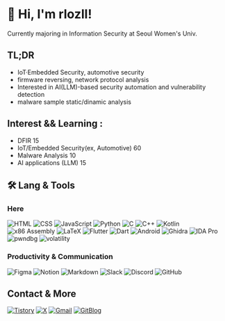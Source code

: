 # 🌿 Hi, I'm rlozll!

Currently majoring in Information Security at Seoul Women's Univ.


## TL;DR 

- IoT·Embedded Security, automotive security
- firmware reversing, network protocol analysis
- Interested in AI(LLM)-based security automation and vulnerability detection
- malware sample static/dinamic analysis


## Interest && Learning : 

- DFIR 15
- IoT/Embedded Security(ex, Automotive) 60
- Malware Analysis 10
- AI applications (LLM) 15


## 🛠️ Lang & Tools

### Here

![HTML](https://img.shields.io/badge/HTML-E34F26?style=flat-square&logo=html5&logoColor=white)
![CSS](https://img.shields.io/badge/CSS-1572B6?style=flat-square&logo=css3&logoColor=white)
![JavaScript](https://img.shields.io/badge/JavaScript-F7DF1E?style=flat-square&logo=javascript&logoColor=black)
![Python](https://img.shields.io/badge/Python-3776AB?style=flat-square&logo=python&logoColor=white)
![C](https://img.shields.io/badge/C-00599C?style=flat-square&logo=c&logoColor=white)
![C++](https://img.shields.io/badge/C++-00599C?style=flat-square&logo=cplusplus&logoColor=white)
![Kotlin](https://img.shields.io/badge/Kotlin-7F52FF?style=flat-square&logo=kotlin&logoColor=white)
![x86 Assembly](https://img.shields.io/badge/x86%20Assembly-525252?style=flat-square&logo=none&logoColor=white)
![LaTeX](https://img.shields.io/badge/LaTeX-008080?style=flat-square&logo=latex&logoColor=white)
![Flutter](https://img.shields.io/badge/Flutter-02569B?style=flat-square&logo=flutter&logoColor=white)
![Dart](https://img.shields.io/badge/Dart-0175C2?style=flat-square&logo=dart&logoColor=white)
![Android](https://img.shields.io/badge/Android-3DDC84?style=flat-square&logo=android&logoColor=white)
![Ghidra](https://img.shields.io/badge/Ghidra-FC0109?style=flat-square&logo=ghidra&logoColor=white)
![IDA Pro](https://img.shields.io/badge/IDA%20Pro-222222?style=flat-square&logo=hex-rays&logoColor=white)
![pwndbg](https://img.shields.io/badge/pwndbg-6E41D3?style=flat-square&logo=gnu-bash&logoColor=white)
![volatility](https://img.shields.io/badge/Volatility-326DE6?style=flat-square&logo=python&logoColor=white)

### Productivity & Communication

![Figma](https://img.shields.io/badge/Figma-F24E1E.svg?style=flat&logo=figma&logoColor=white)
![Notion](https://img.shields.io/badge/Notion-F3F3F3.svg?style=flat&logo=notion&logoColor=black)
![Markdown](https://img.shields.io/badge/Markdown-000000.svg?style=flat&logo=markdown&logoColor=white)
![Slack](https://img.shields.io/badge/Slack-4A154B.svg?style=flat&logo=slack&logoColor=white)
![Discord](https://img.shields.io/badge/Discord-5865F2.svg?style=flat&logo=discord&logoColor=white)
![GitHub](https://img.shields.io/badge/GitHub-181717.svg?style=flat&logo=github&logoColor=white)


## Contact & More  

[![Tistory](https://img.shields.io/badge/Tistory-000000?style=flat-square&logo=tistory&logoColor=white)](https://rlozll.tistory.com/)
[![X](https://img.shields.io/badge/X(Formerly%20Twitter)-000000?style=flat-square&logo=twitter&logoColor=white)](https://x.com/rlozll148)
[![Gmail](https://img.shields.io/badge/Gmail-EA4335?style=flat-square&logo=gmail&logoColor=white)](mailto:ham60108@gmail.com)
[![GitBlog](https://img.shields.io/badge/GitBlog-222222?style=flat-square&logo=githubpages&logoColor=white)](https://rlozll.github.io/)
